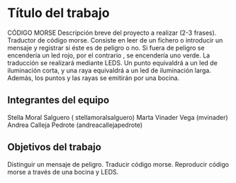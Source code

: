 # Título del trabajo

CÓDIGO MORSE
Descripción breve del proyecto a realizar (2-3 frases).
Traductor de código morse. Consiste en leer de un fichero o introducir un mensaje y registrar si éste es de peligro o no. Si fuera de peligro se encendería un led rojo, por el contrario , se encendería uno verde. La traducción se realizará mediante LEDS. Un punto equivaldrá a un led de iluminación corta, y una raya equivaldrá a un led de iluminación larga. Además, los puntos y las rayas se emitirán por una bocina.

## Integrantes del equipo

Stella Moral Salguero ( stellamoralsalguero)
Marta Vinader Vega (mvinader)
Andrea Calleja Pedrote (andreacallejapedrote)

## Objetivos del trabajo

Distinguir un mensaje de peligro. 
Traducir código morse. 
Reproducir código morse a través de una bocina y LEDS.
